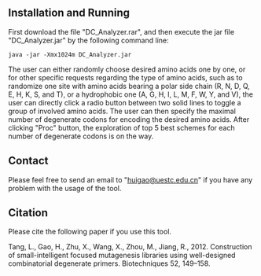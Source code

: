## Installation and Running 
  First download the file "DC_Analyzer.rar", and then execute the jar file "DC_Analyzer.jar" by the following command line: 
  
```
java -jar -Xmx1024m DC_Analyzer.jar
```

 The user can either randomly choose desired amino acids one by one, or for other specific requests regarding the type of amino acids, such as to randomize one site with amino acids bearing 
a polar side chain (R, N, D, Q, E, H, K, S, and T), or a hydrophobic one (A, G, H, I, L, M, F, W, Y, and V), the user can directly click a radio button between two solid lines to toggle a group of involved amino acids. The user can then specify the maximal number of degenerate codons for encoding the desired amino acids. After clicking "Proc" button, the exploration of top 5 best schemes for each number of degenerate codons is on the way.  

## Contact
  Please feel free to send an email to "huigao@uestc.edu.cn" if you have any problem with the usage of the tool. 

## Citation

Please cite the following paper if you use this tool.

Tang, L., Gao, H., Zhu, X., Wang, X., Zhou, M., Jiang, R., 2012. Construction of
small-intelligent focused mutagenesis libraries using well-designed combinatorial degenerate primers. Biotechniques 52, 149–158.
